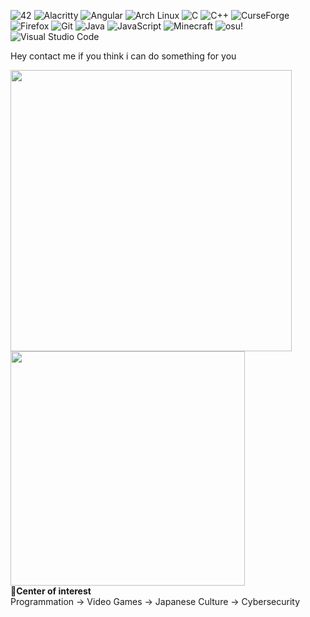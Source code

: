![42](https://a11ybadges.com/badge?logo=42)
![Alacritty](https://a11ybadges.com/badge?logo=alacritty)
![Angular](https://a11ybadges.com/badge?logo=angular)
![Arch Linux](https://a11ybadges.com/badge?logo=archlinux)
![C](https://a11ybadges.com/badge?logo=c)
![C++](https://a11ybadges.com/badge?logo=cplusplus)
![CurseForge](https://a11ybadges.com/badge?logo=curseforge)
![Firefox](https://a11ybadges.com/badge?logo=firefox)
![Git](https://a11ybadges.com/badge?logo=git)
![Java](https://a11ybadges.com/badge?logo=java)
![JavaScript](https://a11ybadges.com/badge?logo=javascript)
![Minecraft](https://a11ybadges.com/badge?logo=minecraft)
![osu!](https://a11ybadges.com/badge?logo=osu)
![Visual Studio Code](https://a11ybadges.com/badge?logo=visualstudiocode)

Hey contact me if you think i can do something for you

<img src="https://github-readme-stats.vercel.app/api?username=RoyaLProg&show_icons=true&theme=gotham&?count_private=true&include_all_commits=true" length="100" width="450"></img>
<img src="https://github-readme-stats.vercel.app/api/top-langs/?username=RoyaLProg&layout=compact&theme=gotham" length="100" width="375"></img><br>
🚩**Center of interest**<br>
 Programmation
 ->  Video Games
 ->  Japanese Culture 
 ->  Cybersecurity
